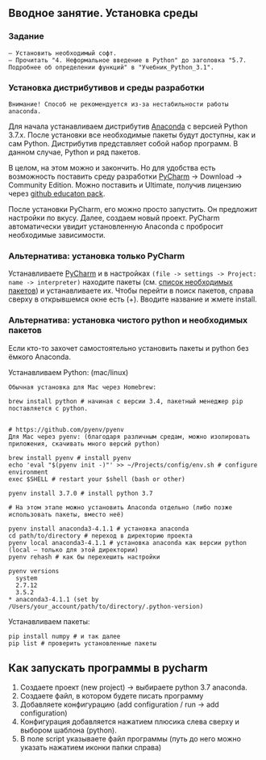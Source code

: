 ## Вводное занятие. Установка среды

### Задание

```
– Установить необходимый софт.
– Прочитать "4. Неформальное введение в Python" до заголовка "5.7. Подробнее об определении функций" в "Учебник_Python_3.1".
```

### Установка дистрибутивов и среды разработки

```
Внимание! Способ не рекомендуется из-за нестабильности работы anaconda.
```

Для начала устанавливаем дистрибутив [Anaconda](https://www.anaconda.com/download/) с версией Python 3.7.x. После установки все необходимые пакеты будут доступны, как и сам Python. Дистрибутив представляет собой набор программ. В данном случае, Python и ряд пакетов.

В целом, на этом можно и закончить. Но для удобства есть возможность поставить среду разработки [PyCharm](https://www.jetbrains.com/pycharm/) -> Download -> Community Edition. Можно поставить и Ultimate, получив лицензию через [github educaton pack](https://education.github.com/pack).

После установки PyCharm, его можно просто запустить. Он предложит настройки по вкусу. Далее, создаем новый проект. PyCharm автоматически увидит установленную Anaconda с пробросит необходимые зависимости.

### Альтернатива: установка только PyCharm

Устанавливаете [PyCharm](https://www.jetbrains.com/pycharm/) и в настройках `(file -> settings -> Project: name -> interpreter)` находите пакеты (см. [список необходимых пакетов](https://github.com/amm-vsu-2015/4y1s_python/tree/master/lectures/lecture1/)) и устанавливаете их. Чтобы перейти в поиск пакетов, справа сверху в открывшемся окне есть (+). Вводите название и жмете install.

### Альтернатива: установка чистого python и необходимых пакетов

Если кто-то захочет самостоятельно установить пакеты и python без ёмкого Anaconda.

Устанавливаем Python: (mac/linux)

```shell
Обычная установка для Mac через Homebrew:

brew install python # начиная с версии 3.4, пакетный менеджер pip поставляется с python.


# https://github.com/pyenv/pyenv
Для Mac через pyenv: (благодаря различным средам, можно изолировать приложения, скачивать много версий python)

brew install pyenv # install pyenv
echo 'eval "$(pyenv init -)"' >> ~/Projects/config/env.sh # configure environment
exec $SHELL # restart your $shell (bash or other)

pyenv install 3.7.0 # install python 3.7

# На этом этапе можно установить Anaconda отдельно (либо позже использовать пакеты, вместо неё)

pyenv install anaconda3-4.1.1 # установка anaconda
cd path/to/directory # переход в директорию проекта
pyenv local anaconda3-4.1.1 # установка anaconda как версии python (local – только для этой директории)
pyenv rehash # как бы перехешить настройки

pyenv versions
  system
  2.7.12
  3.5.2
* anaconda3-4.1.1 (set by /Users/your_account/path/to/directory/.python-version)

```

Устанавливаем пакеты:

```shell
pip install numpy # и так далее
pip list # проверить установленные пакеты
```

## Как запускать программы в pycharm

1. Создаете проект (new project) -> выбираете python 3.7 anaconda.
2. Создаете файл, в котором будете писать программу
3. Добавляете конфигурацию (add configuration / run -> add configuration)
4. Конфигурация добавляется нажатием плюсика слева сверху и выбором шаблона (python).
5. В поле script указываете файл программы (путь до него можно указать нажатием иконки папки справа)
